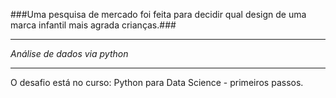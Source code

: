 ###Uma pesquisa de mercado foi feita para decidir qual design de uma marca infantil mais agrada crianças.###
************************************************************************************************************
*Análise de dados via python*
****************************
O desafio está no curso: Python para Data Science - primeiros passos.

